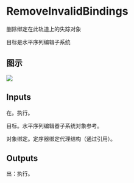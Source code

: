 # RemoveInvalidBindings

删除绑定在此轨道上的失踪对象

目标是水平序列编辑子系统

## 图示

![]($-20221218-19414328.png)

## Inputs

在。执行。

目标。水平序列编辑器子系统对象参考。

对象绑定。定序器绑定代理结构（通过引用）。  

## Outputs

出：执行。
